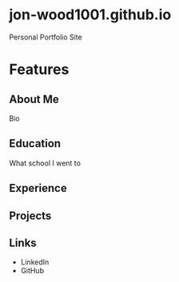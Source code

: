# jon-wood1001.github.io
Personal Portfolio Site
# Features
## About Me
Bio
## Education
What school I went to
## Experience
## Projects
## Links
* LinkedIn
* GitHub